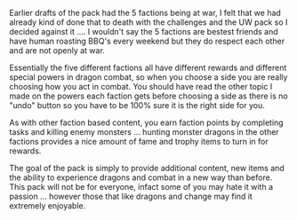 ---
---
Earlier drafts of the pack had the 5 factions being at war, I felt that we had already kind of done that to death with the challenges and the UW pack so I decided against it .... I wouldn't say the 5 factions are bestest friends and have human roasting BBQ's every weekend but they do respect each other and are not openly at war.

Essentially the five different factions all have different rewards and different special powers in dragon combat, so when you choose a side you are really choosing how you act in combat. You should have read the other topic I made on the powers each faction gets before choosing a side as there is no "undo" button so you have to be 100% sure it is the right side for you.

As with other faction based content, you earn faction points by completing tasks and killing enemy monsters ... hunting monster dragons in the other factions provides a nice amount of fame and trophy items to turn in for rewards.

The goal of the pack is simply to provide additional content, new items and the ability to experience dragons and combat in a new way than before. This pack will not be for everyone, infact some of you may hate it with a passion ... however those that like dragons and change may find it extremely enjoyable.